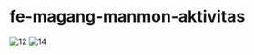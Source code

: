 # fe-magang-manmon-aktivitas
![12](https://github.com/user-attachments/assets/b061d67d-ae3d-41dd-a261-0f2b21f177ee)
![14](https://github.com/user-attachments/assets/20120f6a-7b96-441c-8d44-908ef95f9874)
